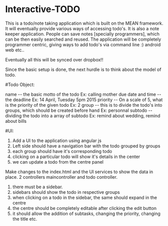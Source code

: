 # Interactive-TODO
This is a todo/note taking application which is built on the MEAN framework.
It will eventually provide various ways of accessing todo's.
It is also a note keeper application.
People can save notes [specially programmers],  which can be then easily searched and reused.
The application will be completely programmer centric, giving ways to add todo's via
command line :)
android
web etc..

Eventually all this will be synced over dropbox!!



Since the basic setup is done,
the next hurdle is to think about the model of todo.

#Todo Object:

name -- the basic motto of the todo Ex: calling mother
due date and time -- the deadline Ex: 14 April, Tuesday 5pm 2015
priority --  On a scale of 5, what is the priority of the given todo  Ex: 2
group -- this is to divide the todo's into groups, which should be created before hand Ex: personnal
subtodo -- dividing the todo into a array of subtodo Ex: remind about wedding, remind about bills


#UI:
1. Add a UI to the application using angular js
2. Left side should have a navigation bar with the todo grouped by groups
3. each group should have it's corresponding todo
4. clicking on a particular todo will show it's details in the center
5. we can update a todo from the centre panel


Make changes to the index.html and the UI services to show the data in place.
2 controllers maincontroller and todo controller.

1. there must be a sidebar.
2. sidebars should show the todo in respective groups
3. when clicking on  a todo in the sidebar, the same should expand in the centre
4. the centre should be completely editable after clicking the edit button
5. it should allow the addition of subtasks, changing the priority, changing the title etc.
